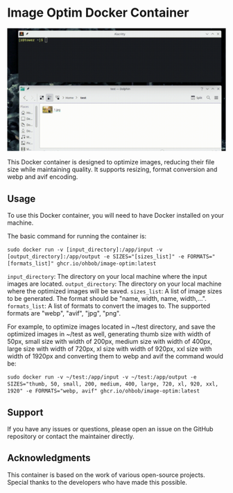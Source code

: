 # Image Optim Docker Container

![Usage gif](./example.gif)

This Docker container is designed to optimize images, reducing their file size while maintaining quality. It supports resizing, format conversion and webp and avif encoding.

## Usage

To use this Docker container, you will need to have Docker installed on your machine.

The basic command for running the container is:

```terminal
sudo docker run -v [input_directory]:/app/input -v [output_directory]:/app/output -e SIZES="[sizes_list]" -e FORMATS="[formats_list]" ghcr.io/ohbob/image-optim:latest
```

`input_directory`: The directory on your local machine where the input images are located.
`output_directory`: The directory on your local machine where the optimized images will be saved.
`sizes_list`: A list of image sizes to be generated. The format should be "name, width, name, width,...".
`formats_list`: A list of formats to convert the images to. The supported formats are "webp", "avif", "jpg", "png".

For example, to optimize images located in ~/test directory, and save the optimized images in ~/test as well, generating thumb size with width of 50px, small size with width of 200px, medium size with width of 400px, large size with width of 720px, xl size with width of 920px, xxl size with width of 1920px and converting them to webp and avif the command would be:

```terminal
sudo docker run -v ~/test:/app/input -v ~/test:/app/output -e SIZES="thumb, 50, small, 200, medium, 400, large, 720, xl, 920, xxl, 1920" -e FORMATS="webp, avif" ghcr.io/ohbob/image-optim:latest
```

## Support

If you have any issues or questions, please open an issue on the GitHub repository or contact the maintainer directly.

## Acknowledgments

This container is based on the work of various open-source projects. Special thanks to the developers who have made this possible.
